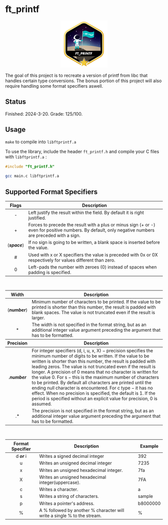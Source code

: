 # ft_printf

<p align="center">
	<img src="https://github.com/exellaz/ft_printf/blob/master/ft_printf_badge.png"/>
</p>

The goal of this project is to recreate a version of printf from libc that handles certain type conversions. The bonus portion of this project will also require handling some format specifiers aswell.

## Status
Finished: 2024-3-20. Grade: 125/100.

## Usage
``make``  to compile into ``libftprintf.a``

To use the library, include the header ``ft_printf.h`` and compile your C files with ``libftprintf.a`` :
```c
#include "ft_printf.h"
```
```bash
gcc main.c libftprintf.a
```

## Supported Format Specifiers

<table>
	<thead>
		<tr>
			<th>Flags</th>
			<th>Description</th>
		</tr>
	</thead>
	<tbody>
	</thead>
		<tr>
			<td align="center">-</td>
			<td>Left justify the result within the field. By default it is right justified.</td>
		</tr>
		<tr>
			<td align="center">+</td>
			<td>Forces to precede the result with a plus or minus sign (+ or -) even for positive numbers. By default, only negative numbers are preceded with a sign.</td>
		</tr>
		<tr>
			<td align="center">(<b><i>space</b></i>)</td>
			<td>If no sign is going to be written, a blank space is inserted before the value.</td>
		</tr>
		<tr>
			<td align="center">#</td>
			<td>Used with x or X specifiers the value is preceded with 0x or 0X respectively for values different than zero.</td>
		</tr>
		<tr>
			<td align="center">0</td>
			<td>Left-pads the number with zeroes (0) instead of spaces when padding is specified.</td>
		</tr>
	</tbody>
</table>
<br>
<table>
	<thead>
		<tr>
			<th>Width</th>
			<th>Description</th>
		</tr>
	</thead>
	<tbody>
	</thead>
		<tr>
			<td align="center">(<b><i>number</b></i>)</td>
			<td>Minimum number of characters to be printed. If the value to be printed is shorter than this number, the result is padded with blank spaces. The value is not truncated even if the result is larger.</td>
		</tr>
		<tr>
			<td align="center">*</td>
			<td>The width is not specified in the format string, but as an additional integer value argument preceding the argument that has to be formatted.</td>
		</tr>
	</tbody>
	<thead>
		<tr>
			<th>Precision</th>
			<th>Description</th>
		</tr>
	</thead>
	<tbody>
	</thead>
		<tr>
			<td align="center">.<b><i>number</b></i></td>
			<td>For integer specifiers (d, i, u, x, X) − precision specifies the minimum number of digits to be written. If the value to be written is shorter than this number, the result is padded with leading zeros. The value is not truncated even if the result is longer. A precision of 0 means that no character is written for the value 0. For s − this is the maximum number of characters to be printed. By default all characters are printed until the ending null character is encountered. For c type − it has no effect. When no precision is specified, the default is 1. If the period is specified without an explicit value for precision, 0 is assumed.</td>
		</tr>
		<tr>
			<td align="center">.*</td>
			<td>The precision is not specified in the format string, but as an additional integer value argument preceding the argument that has to be formatted.</td>
		</tr>
	</tbody>
</table>
<br>
<table>
	<thead>
		<tr>
			<th>Format Specifier</th>
			<th>Description</th>
			<th>Example</th>
		</tr>
	</thead>
	<tbody>
	</thead>
		<tr>
			<td align="center">d <b><i>or</b></i> i</td>
			<td>Writes a signed decimal integer</td>
			<td>392</td>
		</tr>
		<tr>
			<td align="center">u</td>
			<td>Writes an unsigned decimal integer</td>
			<td>7235</td>
		</tr>
		<tr>
			<td align="center">x</td>
			<td>Writes an unsigned hexadecimal integer.</td>
			<td>7fa</td>
		</tr>
		<tr>
			<td align="center">X</td>
			<td>Writes an unsigned hexadecimal integer(uppercase).</td>
			<td>7FA</td>
		</tr>
		<tr>
			<td align="center">c</td>
			<td>Writes a character.</td>
			<td>a</td>
		</tr>
		<tr>
			<td align="center">s</td>
			<td>Writes a string of characters.</td>
			<td>sample</td>
		</tr>
		<tr>
			<td align="center">p</td>
			<td>Writes a pointer's address.</td>
			<td>b8000000</td>
		</tr>
		<tr>
			<td align="center">%</td>
			<td>A % followed by another % character will write a single % to the stream.</td>
			<td>%</td>
		</tr>
	</tbody>
</table>
